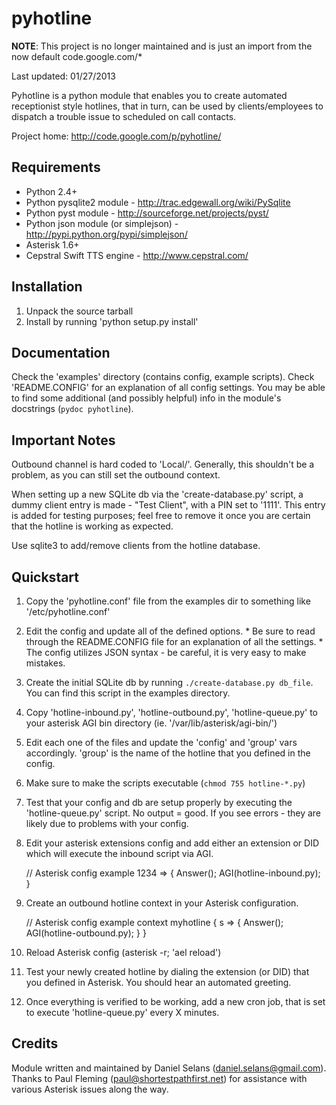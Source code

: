 pyhotline
=========

**NOTE**: This project is no longer maintained and is just an import from the now
default code.google.com/*

Last updated: 01/27/2013

Pyhotline is a python module that enables you to create automated receptionist
style hotlines, that in turn, can be used by clients/employees to dispatch a 
trouble issue to scheduled on call contacts.

Project home: http://code.google.com/p/pyhotline/

Requirements
------------
* Python 2.4+
* Python pysqlite2 module - http://trac.edgewall.org/wiki/PySqlite
* Python pyst module - http://sourceforge.net/projects/pyst/
* Python json module (or simplejson) - http://pypi.python.org/pypi/simplejson/
* Asterisk 1.6+
* Cepstral Swift TTS engine - http://www.cepstral.com/ 

Installation
------------
1. Unpack the source tarball
2. Install by running 'python setup.py install'

Documentation
-------------
Check the 'examples' directory (contains config, example scripts).
Check 'README.CONFIG' for an explanation of all config settings.
You may be able to find some additional (and possibly helpful) info in the 
module's docstrings (`pydoc pyhotline`).

Important Notes
---------------
Outbound channel is hard coded to 'Local/'. Generally, this shouldn't be a
problem, as you can still set the outbound context.

When setting up a new SQLite db via the 'create-database.py' script, a dummy
client entry is made - "Test Client", with a PIN set to '1111'.
This entry is added for testing purposes; feel free to remove it once you
are certain that the hotline is working as expected.

Use sqlite3 to add/remove clients from the hotline database.

Quickstart
----------
1.  Copy the 'pyhotline.conf' file from the examples dir to something like
    '/etc/pyhotline.conf'

2.  Edit the config and update all of the defined options.
        * Be sure to read through the README.CONFIG file for an explanation
          of all the settings.
        * The config utilizes JSON syntax - be careful, it is very easy to
          make mistakes.

3.  Create the initial SQLite db by running `./create-database.py db_file`.
    You can find this script in the examples directory.

4.  Copy 'hotline-inbound.py', 'hotline-outbound.py', 'hotline-queue.py' to
    your asterisk AGI bin directory (ie. '/var/lib/asterisk/agi-bin/')

5.  Edit each one of the files and update the 'config' and 'group' vars
    accordingly. 'group' is the name of the hotline that you defined in
    the config.

6.  Make sure to make the scripts executable (`chmod 755 hotline-*.py`)

7.  Test that your config and db are setup properly by executing the
    'hotline-queue.py' script. No output = good. If you see errors - they are
    likely due to problems with your config.

8.  Edit your asterisk extensions config and add either an extension or DID
    which will execute the inbound script via AGI.
    
    // Asterisk config example
    1234 => {
        Answer();
        AGI(hotline-inbound.py);
    }

9.  Create an outbound hotline context in your Asterisk configuration.

    // Asterisk config example
    context myhotline {
        s => {
            Answer();
            AGI(hotline-outbound.py);
        }
    }

10. Reload Asterisk config (asterisk -r; 'ael reload')

11. Test your newly created hotline by dialing the extension (or DID)
    that you defined in Asterisk. You should hear an automated greeting.

12. Once everything is verified to be working, add a new cron job, that is set
    to execute 'hotline-queue.py' every X minutes.

Credits
-------
Module written and maintained by Daniel Selans (daniel.selans@gmail.com).
Thanks to Paul Fleming (paul@shortestpathfirst.net) for assistance with
various Asterisk issues along the way.
